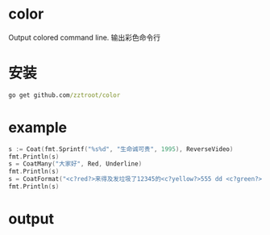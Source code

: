 # color
Output colored command line. 输出彩色命令行

# 安装
```cmd
go get github.com/zztroot/color
```

# example
```go
s := Coat(fmt.Sprintf("%s%d", "生命诚可贵", 1995), ReverseVideo)
fmt.Println(s)
s = CoatMany("大家好", Red, Underline)
fmt.Println(s)
s = CoatFormat("<c?red?>来得及发垃圾了12345的<c?yellow?>555 dd <c?green?> <c?Underline?> 这 是绿色的")
fmt.Println(s)
```
# output
